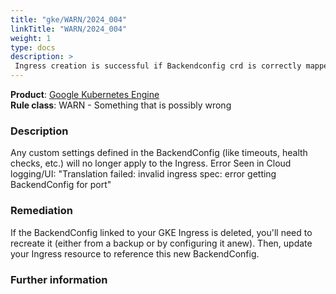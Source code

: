 ```yaml
---
title: "gke/WARN/2024_004"
linkTitle: "WARN/2024_004"
weight: 1
type: docs
description: >
 Ingress creation is successful if Backendconfig crd is correctly mapped
---
```


**Product**: [Google Kubernetes Engine](https://cloud.google.com/kubernetes-engine)\
**Rule class**: WARN - Something that is possibly wrong

### Description

Any custom settings defined in the BackendConfig (like timeouts, health checks, etc.)
will no longer apply to the Ingress.
Error Seen in Cloud logging/UI: "Translation failed: invalid ingress spec: error getting BackendConfig
for port"

### Remediation

If the BackendConfig linked to your GKE Ingress is deleted, you'll need to recreate it
(either from a backup or by configuring it anew). Then, update your Ingress resource to reference this new BackendConfig.

### Further information
